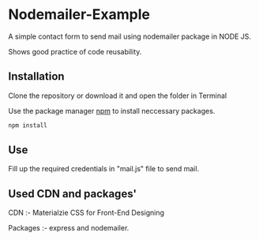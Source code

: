 # Nodemailer-Example

A simple contact form to send mail using nodemailer package in NODE JS.

Shows good practice of code reusability.

## Installation
Clone the repository or download it and open the folder in Terminal

Use the package manager [npm](https://www.npmjs.com/) to install neccessary packages.

```bash
npm install
```

## Use

Fill up the required credentials in "mail.js" file to send mail.

## Used CDN and packages'

CDN :- Materialzie CSS for Front-End Designing

Packages :- express and nodemailer.